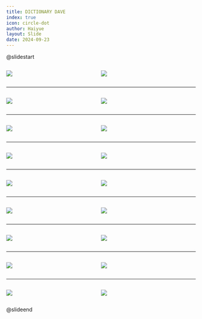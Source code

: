 ```yaml
---
title: DICTIONARY DAVE
index: true
icon: circle-dot
author: Haiyue
layout: Slide
date: 2024-09-23
---
```

 
@slidestart

<div style="display:flex">
<div style="flex:1">

![](/reading/english/Level-P/DICTIONARY%20DAVE/001.webp)
</div>
<div style="flex:1">

![](/reading/english/Level-P/DICTIONARY%20DAVE/002.webp)
</div>
</div>

---

<div style="display:flex">
<div style="flex:1">

![](/reading/english/Level-P/DICTIONARY%20DAVE/003.webp)
</div>
<div style="flex:1">

![](/reading/english/Level-P/DICTIONARY%20DAVE/004.webp)
</div>
</div>

---

<div style="display:flex">
<div style="flex:1">

![](/reading/english/Level-P/DICTIONARY%20DAVE/005.webp)
</div>
<div style="flex:1">

![](/reading/english/Level-P/DICTIONARY%20DAVE/006.webp)
</div>
</div>

---

<div style="display:flex">
<div style="flex:1">

![](/reading/english/Level-P/DICTIONARY%20DAVE/007.webp)
</div>
<div style="flex:1">

![](/reading/english/Level-P/DICTIONARY%20DAVE/008.webp)
</div>
</div>

---

<div style="display:flex">
<div style="flex:1">

![](/reading/english/Level-P/DICTIONARY%20DAVE/009.webp)
</div>
<div style="flex:1">

![](/reading/english/Level-P/DICTIONARY%20DAVE/010.webp)
</div>
</div>

---

<div style="display:flex">
<div style="flex:1">

![](/reading/english/Level-P/DICTIONARY%20DAVE/011.webp)
</div>
<div style="flex:1">

![](/reading/english/Level-P/DICTIONARY%20DAVE/012.webp)
</div>
</div>

---

<div style="display:flex">
<div style="flex:1">

![](/reading/english/Level-P/DICTIONARY%20DAVE/013.webp)
</div>
<div style="flex:1">

![](/reading/english/Level-P/DICTIONARY%20DAVE/014.webp)
</div>
</div>

---

<div style="display:flex">
<div style="flex:1">

![](/reading/english/Level-P/DICTIONARY%20DAVE/015.webp)
</div>
<div style="flex:1">

![](/reading/english/Level-P/DICTIONARY%20DAVE/016.webp)
</div>
</div>

---

<div style="display:flex">
<div style="flex:1">

![](/reading/english/Level-P/DICTIONARY%20DAVE/017.webp)
</div>
<div style="flex:1">

![](/reading/english/Level-P/DICTIONARY%20DAVE/018.webp)
</div>
</div>

@slideend